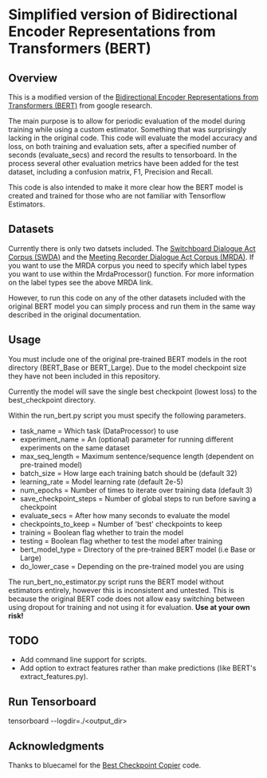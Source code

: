# Simplified version of Bidirectional Encoder Representations from Transformers (BERT)

## Overview
This is a modified version of the 
[Bidirectional Encoder Representations from Transformers (BERT)](https://github.com/google-research/bert)
from google research.

The main purpose is to allow for periodic evaluation of the model during training while using a custom estimator.
Something that was surprisingly lacking in the original code.
This code will evaluate the model accuracy and loss, on both training and evaluation sets,
after a specified number of seconds (evaluate_secs) and record the results to tensorboard.
In the process several other evaluation metrics have been added for the test dataset,
including a confusion matrix, F1, Precision and Recall.

This code is also intended to make it more clear how the BERT model is created and trained for those who are not
familiar with Tensorflow Estimators.

## Datasets
Currently there is only two datsets included.
The [Switchboard Dialogue Act Corpus (SWDA)](https://github.com/NathanDuran/Switchboard-Corpus)
and the [Meeting Recorder Dialogue Act Corpus (MRDA)](https://github.com/NathanDuran/MRDA-Corpus).
If you want to use the MRDA corpus you need to specify which label types you want to use within the 
MrdaProcessor() function. For more information on the label types see the above MRDA link.

However, to run this code on any of the other datasets included with the original BERT model you can
simply process and run them in the same way described in the original documentation.

## Usage
You must include one of the original pre-trained BERT models in the root directory (BERT_Base or BERT_Large).
Due to the model checkpoint size they have not been included in this repository.

Currently the model will save the single best checkpoint (lowest loss) to the best_checkpoint directory.

Within the run_bert.py script you must specify the following parameters.
- task_name = Which task (DataProcessor) to use
- experiment_name = An (optional) parameter for running different experiments on the same dataset
- max_seq_length = Maximum sentence/sequence length (dependent on pre-trained model)
- batch_size = How large each training batch should be (default 32)
- learning_rate = Model learning rate (default 2e-5)
- num_epochs = Number of times to iterate over training data (default 3)
- save_checkpoint_steps = Number of global steps to run before saving a checkpoint
- evaluate_secs = After how many seconds to evaluate the model
- checkpoints_to_keep = Number of 'best' checkpoints to keep
- training = Boolean flag whether to train the model
- testing = Boolean flag whether to test the model after training
- bert_model_type = Directory of the pre-trained BERT model (i.e Base or Large)
- do_lower_case = Depending on the pre-trained model you are using

The run_bert_no_estimator.py script runs the BERT model without estimators entirely,
however this is inconsistent and untested.
This is because the original BERT code does not allow easy switching between using dropout for training
and not using it for evaluation. **Use at your own risk!**

## TODO
- Add command line support for scripts.
- Add option to extract features rather than make predictions (like BERT's extract_features.py).

## Run Tensorboard
tensorboard --logdir=./<output_dir>

## Acknowledgments
Thanks to bluecamel for the [Best Checkpoint Copier](https://github.com/bluecamel/best_checkpoint_copier) code.